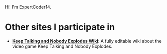 Hi! I'm ExpertCoder14. 


# Other sites I participate in #
- **[Keep Talking and Nobody Explodes Wiki](http://ktane.fandom.com/wiki/User:ExpertCoder14)**: A fully editable wiki about the video game Keep Talking and Nobody Explodes.

<!---
ExpertCoder14/ExpertCoder14 is a ✨ special ✨ repository because its `README.md` (this file) appears on your GitHub profile.
You can click the Preview link to take a look at your changes.
--->
